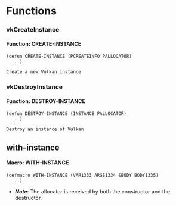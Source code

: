 <h1 id="header:COMMON-VULKAN:FUNCTIONS-HEADER">Functions</h1>

<h3 id="header:ADP:HEADERTAG0">vkCreateInstance</h3>

<h4 id="function:COMMON-VULKAN:CREATE-INSTANCE">Function: CREATE-INSTANCE</h4>

```Lisp
(defun CREATE-INSTANCE (PCREATEINFO PALLOCATOR)
  ...)
```

````
Create a new Vulkan instance
````

<h3 id="header:ADP:HEADERTAG1">vkDestroyInstance</h3>

<h4 id="function:COMMON-VULKAN:DESTROY-INSTANCE">Function: DESTROY-INSTANCE</h4>

```Lisp
(defun DESTROY-INSTANCE (INSTANCE PALLOCATOR)
  ...)
```

````
Destroy an instance of Vulkan
````

<h2 id="header:ADP:HEADERTAG2">with-instance</h2>

<h4 id="function:COMMON-VULKAN:WITH-INSTANCE">Macro: WITH-INSTANCE</h4>

```Lisp
(defmacro WITH-INSTANCE (VAR1333 ARGS1334 &BODY BODY1335)
  ...)
```

* <strong><em>Note</em></strong>\: The allocator is received by both the constructor and the destructor\.

